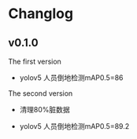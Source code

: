 # Changlog

## v0.1.0

The first version

+ yolov5 人员倒地检测mAP0.5=86

The second version

+ 清理80%脏数据

+ yolov5 人员倒地检测mAP0.5=89.2

